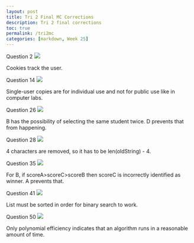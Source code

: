 ```yaml
---
layout: post
title: Tri 2 Final MC Corrections
description: Tri 2 final corrections
toc: true
permalink: /tri2mc
categories: [markdown, Week 25]
---
```

Question 2
![]({{site.baseurl}}/images/question2.png)

Cookies track the user.

Question 14
![]({{site.baseurl}}/images/question14.png)

Single-user copies are for individual use and not for public use like in computer labs.

Question 26
![]({{site.baseurl}}/images/question26.png)

B has the possibility of selecting the same student twice. D prevents that from happening.

Question 28
![]({{site.baseurl}}/images/question28.png)

4 characters are removed, so it has to be len(oldString) - 4.

Question 35
![]({{site.baseurl}}/images/question35.png)

For B, if scoreA>scoreC>scoreB then scoreC is incorrectly identified as winner. A prevents that.

Question 41
![]({{site.baseurl}}/images/question41.png)

List must be sorted in order for binary search to work.

Question 50
![]({{site.baseurl}}/images/question50.png)

Only polynomial efficiency indicates that an algorithm runs in a reasonable amount of time.
